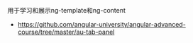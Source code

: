 用于学习和展示ng-template和ng-content

- https://github.com/angular-university/angular-advanced-course/tree/master/au-tab-panel
